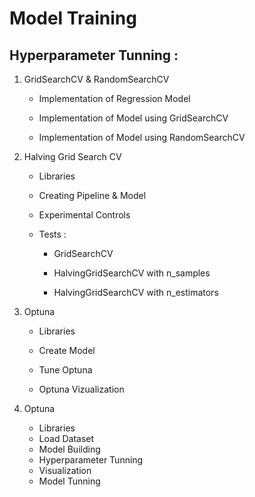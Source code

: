 # Model Training 

## Hyperparameter Tunning :

1. GridSearchCV & RandomSearchCV

    - Implementation of Regression Model

    - Implementation of Model using GridSearchCV

    - Implementation of Model using RandomSearchCV

2. Halving Grid Search CV

    - Libraries

    - Creating Pipeline & Model

    - Experimental Controls

    - Tests :

        * GridSearchCV

        * HalvingGridSearchCV with n_samples

        * HalvingGridSearchCV with n_estimators

3. Optuna

    - Libraries

    - Create Model

    - Tune Optuna

    - Optuna Vizualization

4. Optuna

    - Libraries
    - Load Dataset
    - Model Building
    - Hyperparameter Tunning
    - Visualization
    - Model Tunning


            
